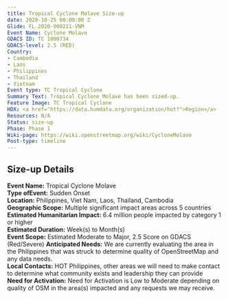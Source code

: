 ```yaml
---
title: Tropical Cyclone Molave Size-up
date: 2020-10-25 00:00:00 Z
Glide: FL-2020-000211-VNM
Event Name: Cyclone Molave
GDACS ID: TC 1000734
GDACS-level: 2.5 (RED)
Country:
- Cambodia
- Laos
- Philippines
- Thailand
- Vietnam
Event type: TC Tropical Cyclone
Summary Text: Tropical Cyclone Molave has been sized-up.
Feature Image: TC Tropical Cyclone
HDX: <a href="https://data.humdata.org/organization/hot?">Region</a>
Resources: N/A
Status: size-up
Phase: Phase 1
Wiki-page: https://wiki.openstreetmap.org/wiki/CycloneMolave
Post-type: timeline
---
```


<h2>Size-up Details</h2>

<strong>Event Name:</strong> Tropical Cyclone Molave<br>
<strong>Type ofEvent:</strong> Sudden Onset<br>
<strong>Location:</strong> Philippines, Viet Nam, Laos, Thailand, Cambodia<br>
<strong>Geographic Scope:</strong>  Multiple significant impact areas across 5 countries<br>
<strong>Estimated Humanitarian Impact:</strong> 6.4 million people impacted by category 1 or higher<br>
<strong>Estimated Duration:</strong> Week(s) to Month(s)<br>
<strong>Event Scope:</strong> Estimated Moderate to Major, 2.5 Score on GDACS (Red/Severe)<be>
<strong>Anticipated Needs:</strong> We are currently evaluating the area in the Philippines that was struck to determine quality of OpenStreetMap and any data needs.<br>
<strong>Local Contacts:</strong> HOT Philippines, other areas we will need to make contact to determine what community exists and leadership they can provide<br>
<strong>Need for Activation:</strong> Need for Activation is Low to Moderate depending on quality of OSM in the area(s) impacted and any requests we may receive.<br>